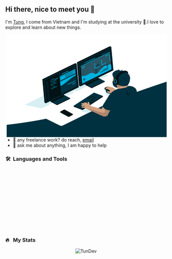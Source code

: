 ## Hi there, nice to meet you 👋 
I'm [Tung](https://tundev.id.vn/), I come from Vietnam and I'm studying at the university 🏫.I love to explore and learn about new things.

<img align="right" alt="GIF" src="https://github.com/TunDev-vn/TunDev-vn/blob/main/code.gif?raw=true" width="500" height="320" />

- 💼 any freelance work? do reach, [email](mailto:dev.hoangtung@gmail.com)
- 💬 ask me about anything, I am happy to help

### 🛠 &nbsp;Languages and Tools

  <br/><br/><br/><br/><br/><br/><br/>
---

### 🔥 &nbsp; My Stats

<p align="center"> <img src="https://github-readme-streak-stats.herokuapp.com/?user=TunDev-vn&theme=gotham&hide_border=false" alt="TunDev" />
